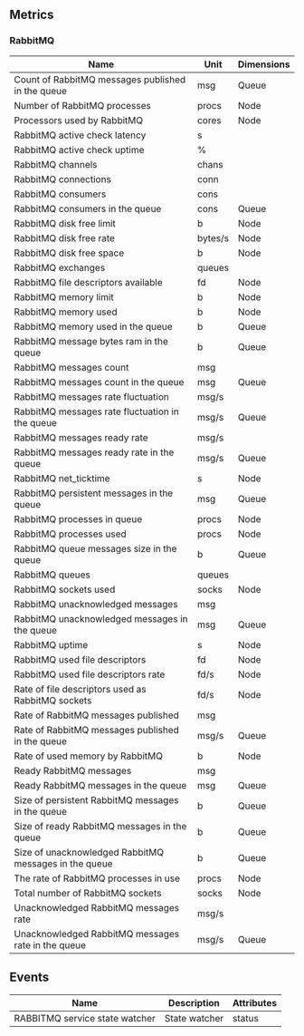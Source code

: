 ## Metrics

### RabbitMQ 

| Name | Unit | Dimensions |
|------|------|------------|
| Count of RabbitMQ messages published in the queue | msg | Queue |
| Number of RabbitMQ processes | procs | Node |
| Processors used by RabbitMQ | cores | Node |
| RabbitMQ active check latency | s |  |
| RabbitMQ active check uptime | % |  |
| RabbitMQ channels | chans |  |
| RabbitMQ connections | conn |  |
| RabbitMQ consumers | cons |  |
| RabbitMQ consumers in the queue | cons | Queue |
| RabbitMQ disk free limit | b | Node |
| RabbitMQ disk free rate | bytes/s | Node |
| RabbitMQ disk free space | b | Node |
| RabbitMQ exchanges | queues |  |
| RabbitMQ file descriptors available | fd | Node |
| RabbitMQ memory limit | b | Node |
| RabbitMQ memory used | b | Node |
| RabbitMQ memory used in the queue | b | Queue |
| RabbitMQ message bytes ram in the queue | b | Queue |
| RabbitMQ messages count | msg |  |
| RabbitMQ messages count in the queue | msg | Queue |
| RabbitMQ messages rate fluctuation | msg/s |  |
| RabbitMQ messages rate fluctuation in the queue | msg/s | Queue |
| RabbitMQ messages ready rate | msg/s |  |
| RabbitMQ messages ready rate in the queue | msg/s | Queue |
| RabbitMQ net_ticktime | s | Node |
| RabbitMQ persistent messages in the queue | msg | Queue |
| RabbitMQ processes in queue | procs | Node |
| RabbitMQ processes used | procs | Node |
| RabbitMQ queue messages size in the queue | b | Queue |
| RabbitMQ queues | queues |  |
| RabbitMQ sockets used | socks | Node |
| RabbitMQ unacknowledged messages | msg |  |
| RabbitMQ unacknowledged messages in the queue | msg | Queue |
| RabbitMQ uptime | s | Node |
| RabbitMQ used file descriptors | fd | Node |
| RabbitMQ used file descriptors rate | fd/s | Node |
| Rate of file descriptors used as RabbitMQ sockets | fd/s | Node |
| Rate of RabbitMQ messages published | msg |  |
| Rate of RabbitMQ messages published in the queue | msg/s | Queue |
| Rate of used memory by RabbitMQ | b | Node |
| Ready RabbitMQ messages | msg |  |
| Ready RabbitMQ messages in the queue | msg | Queue |
| Size of persistent RabbitMQ messages in the queue | b | Queue |
| Size of ready RabbitMQ messages in the queue | b | Queue |
| Size of unacknowledged RabbitMQ messages in the queue | b | Queue |
| The rate of RabbitMQ processes in use | procs | Node |
| Total number of RabbitMQ sockets | socks | Node |
| Unacknowledged RabbitMQ messages rate | msg/s |  |
| Unacknowledged RabbitMQ messages rate in the queue | msg/s | Queue |

## Events

| Name | Description | Attributes |
|------|-------------|------------|
| RABBITMQ service state watcher | State watcher | status |

